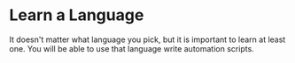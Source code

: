 # Learn a Language
It doesn't matter what language you pick, but it is important to learn at least one. You will be able to use that language write automation scripts. 
